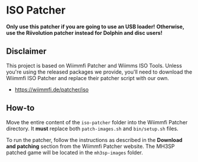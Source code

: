 # ISO Patcher

**Only use this patcher if you are going to use an USB loader!**
**Otherwise, use the Riivolution patcher instead for Dolphin and disc users!**

## Disclaimer
This project is based on Wiimmfi Patcher and Wiimms ISO Tools. Unless you're
using the released packages we provide, you'll need to download the
Wiimmfi ISO Patcher and replace their patcher script with our own.
 - https://wiimmfi.de/patcher/iso

## How-to
Move the entire content of the `iso-patcher` folder into the Wiimmfi Patcher
directory. It **must** replace both `patch-images.sh` and `bin/setup.sh`
files.

To run the patcher, follow the instructions as described in the
**Download and patching** section from the Wiimmfi Patcher website. The MH3SP
patched game will be located in the `mh3sp-images` folder.

